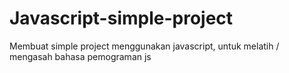 # Javascript-simple-project
Membuat simple project menggunakan javascript, untuk melatih / mengasah bahasa pemograman js
